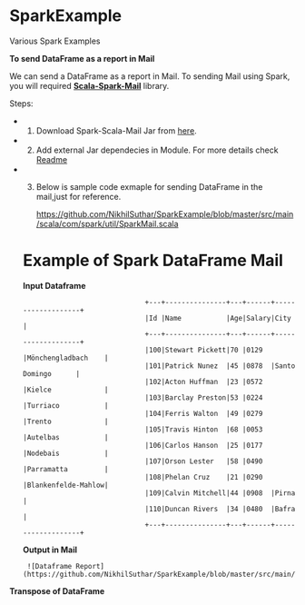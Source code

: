 # SparkExample
Various Spark Examples

**To send DataFrame as a report in Mail**

We can send a DataFrame as a report in Mail. To sending Mail using Spark, you will required [**Scala-Spark-Mail**](https://github.com/NikhilSuthar/Scala-Spark-Mail) library.

Steps:
* 1. Download Spark-Scala-Mail Jar from [here](https://github.com/NikhilSuthar/Scala-Spark-Mail/tree/master/Jar).
* 2. Add external Jar dependecies in Module. For more details check [Readme](https://github.com/NikhilSuthar/Scala-Spark-Mail)
* 3. Below is sample code exmaple for sending DataFrame in the mail,just for reference.

      https://github.com/NikhilSuthar/SparkExample/blob/master/src/main/scala/com/spark/util/SparkMail.scala
      
  <h1>Example of Spark DataFrame Mail</h1> 
  
    **Input Dataframe**
           
                                    +---+---------------+---+------+-------------------+
                                    |Id |Name           |Age|Salary|City               |
                                    +---+---------------+---+------+-------------------+
                                    |100|Stewart Pickett|70 |0129  |Mönchengladbach    |
                                    |101|Patrick Nunez  |45 |0878  |Santo Domingo      |
                                    |102|Acton Huffman  |23 |0572  |Kielce             |
                                    |103|Barclay Preston|53 |0224  |Turriaco           |
                                    |104|Ferris Walton  |49 |0279  |Trento             |
                                    |105|Travis Hinton  |68 |0053  |Autelbas           |
                                    |106|Carlos Hanson  |25 |0177  |Nodebais           |
                                    |107|Orson Lester   |58 |0490  |Parramatta         |
                                    |108|Phelan Cruz    |21 |0290  |Blankenfelde-Mahlow|
                                    |109|Calvin Mitchell|44 |0908  |Pirna              |
                                    |110|Duncan Rivers  |34 |0480  |Bafra              |
                                    +---+---------------+---+------+-------------------+
                           
     **Output in Mail**
     
     
     
       ![Dataframe Report](https://github.com/NikhilSuthar/SparkExample/blob/master/src/main/Test/output/mail.jpeg)
 


**Transpose of DataFrame**

